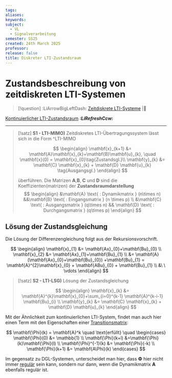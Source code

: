 ```yaml
---
tags: 
aliases: 
keywords: 
subject:
  - VL
  - Signalverarbeitung
semester: SS25
created: 24th March 2025
professor: 
release: false
title: Diskreter LTI-Zustandsraum
---
```


# Zustandsbeschreibung von zeitdiskreten LTI-Systemen

> [!question] :LiArrowBigLeftDash: [Zeitdiskrete LTI-Systeme](Zeitdiskrete%20LTI-Systeme.md) |📍

[Kontinuierlicher LTI-Zustandsraum](Kontinuierlicher%20LTI-Zustandsraum.md) ***:LiRefreshCcw:***

---

> [!satz] **S1 - LTI-MIMO)** Zeitdiskretes LTI-Übertragungssystem lässt sich in die Form ^LTI-MIMO
> 
>  $$
> \begin{align}
> \mathbf{x}_{k+1} &= \mathbf{A}\mathbf{x}_{k}+\mathbf{B}\mathbf{u}_{k}, \quad \mathbf{x}(0) = \mathbf{x}_{0}\tag{Zustandsgl.}\\
> \mathbf{y}_{k} &= \mathbf{C} \mathbf{x}_{k} + \mathbf{D} \mathbf{u}_{k} \tag{Ausgangsgl.}
> \end{align}
> $$
> 
> überführen. Die Matrizen $\mathbf{A}$,$\mathbf{B}$, $\mathbf{C}$ und $\mathbf{D}$ sind die Koeffizienten(matrizen) der **Zustandsraumdarstellung** 
> $$
> \begin{align}
> &\mathbf{A} \text{ : Dynamikmatrix } (n\times n)
> &&\mathbf{B} \text{ : Eingangsmatrix } (n \times p) \\
> &\mathbf{C} \text{ : Ausgangsmatrix } (q\times n) && \mathbf{D} \text{ : Durchgangsmatrix } (q\times p)
> \end{align}
> $$

## Lösung der Zustandsgleichung

Die Lösung der Differenzengleichung folgt aus der Rekursionsvorschrift.

$$
\begin{align}
\mathbf{x}_{1} &= \mathbf{Ax}_{0}+\mathbf{Bu}_{0} \\
\mathbf{x}_{2} &= \mathbf{Ax}_{1}+\mathbf{Bu}_{1} \\
&= \mathbf{A}(\mathbf{Ax}_{0}+\mathbf{Bu}_{0}) +\mathbf{Bu}_{1} = \mathbf{A}^{2}\mathbf{x}_{0} + \mathbf{ABu}_{0} + \mathbf{Bu}_{1} \\
&\ \ \vdots
\end{align}
$$

> [!satz] **S2 - LTI-LSG)** Lösung der Zustandsgleichung
> 
> $$
> \begin{align}
> \mathbf{x}_{k} &= \mathbf{A}^{k}\mathbf{x}_{0}+\sum_{i=0}^{k-1} \mathbf{A}^{k-i-1} \mathbf{Bu}_{i} \\
> \mathbf{y}_{k} &= \mathbf{C} \mathbf{x}_{k} + \mathbf{D} \mathbf{u}_{k}
> \end{align}
> $$

Mit der Ähnlichkeit zum kontinuierlichen LTI-System, findet man auch hier einen Term mit den Eigenschaften einer [Transitionsmatrix](../Mathematik/Analysis/Fundamentalmatrix.md#Transitionsmatrix):

$$
\mathbf{\Phi}(k) = \mathbf{A}^k \quad \text{erfüllt} \quad \begin{cases}
\mathbf{\Phi}(0) &= \mathbb{1} \\
\mathbf{\Phi}(k+l) &=\mathbf{\Phi}(k)\mathbf{\Phi}(l) \\
\mathbf{\Phi}^{-1}(k) &= \mathbf{\Phi}(-k) \\
\mathbf{\Phi}(k+1) &= \mathbf{A\Phi}(k)
\end{cases}
$$

Im gegensatz zu DGL-Systemen, unterscheidet man hier, dass $\mathbf{\Phi}$ hier nicht immer [regulär](../Mathematik/Algebra/Determinante.md#Reguläre%20Matrizen) sein kann, sondern nur dann, wenn die Dynamikmatrix $\mathbf{A}$ ebenfalls regulär ist.

